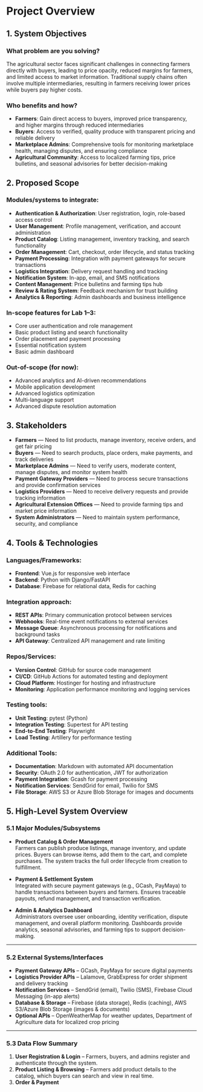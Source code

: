 # Project Overview

## 1. System Objectives

### What problem are you solving?
The agricultural sector faces significant challenges in connecting farmers directly with buyers, leading to price opacity, reduced margins for farmers, and limited access to market information. Traditional supply chains often involve multiple intermediaries, resulting in farmers receiving lower prices while buyers pay higher costs.

### Who benefits and how?
- **Farmers**: Gain direct access to buyers, improved price transparency, and higher margins through reduced intermediaries
- **Buyers**: Access to verified, quality produce with transparent pricing and reliable delivery
- **Marketplace Admins**: Comprehensive tools for monitoring marketplace health, managing disputes, and ensuring compliance
- **Agricultural Community**: Access to localized farming tips, price bulletins, and seasonal advisories for better decision-making

## 2. Proposed Scope

### Modules/systems to integrate:
- **Authentication & Authorization**: User registration, login, role-based access control
- **User Management**: Profile management, verification, and account administration
- **Product Catalog**: Listing management, inventory tracking, and search functionality
- **Order Management**: Cart, checkout, order lifecycle, and status tracking
- **Payment Processing**: Integration with payment gateways for secure transactions
- **Logistics Integration**: Delivery request handling and tracking
- **Notification System**: In-app, email, and SMS notifications
- **Content Management**: Price bulletins and farming tips hub
- **Review & Rating System**: Feedback mechanism for trust building
- **Analytics & Reporting**: Admin dashboards and business intelligence

### In-scope features for Lab 1–3:
- Core user authentication and role management
- Basic product listing and search functionality
- Order placement and payment processing
- Essential notification system
- Basic admin dashboard

### Out-of-scope (for now):
- Advanced analytics and AI-driven recommendations
- Mobile application development
- Advanced logistics optimization
- Multi-language support
- Advanced dispute resolution automation

## 3. Stakeholders

- **Farmers** — Need to list products, manage inventory, receive orders, and get fair pricing
- **Buyers** — Need to search products, place orders, make payments, and track deliveries
- **Marketplace Admins** — Need to verify users, moderate content, manage disputes, and monitor system health
- **Payment Gateway Providers** — Need to process secure transactions and provide confirmation services
- **Logistics Providers** — Need to receive delivery requests and provide tracking information
- **Agricultural Extension Offices** — Need to provide farming tips and market price information
- **System Administrators** — Need to maintain system performance, security, and compliance

## 4. Tools & Technologies

### Languages/Frameworks:
- **Frontend**: Vue.js for responsive web interface
- **Backend**: Python with Django/FastAPI
- **Database**: Firebase for relational data, Redis for caching

### Integration approach:
- **REST APIs**: Primary communication protocol between services
- **Webhooks**: Real-time event notifications to external services
- **Message Queue**: Asynchronous processing for notifications and background tasks
- **API Gateway**: Centralized API management and rate limiting

### Repos/Services:
- **Version Control**: GitHub for source code management
- **CI/CD**: GitHub Actions for automated testing and deployment
- **Cloud Platform**: Hostinger for hosting and infrastructure
- **Monitoring**: Application performance monitoring and logging services

### Testing tools:
- **Unit Testing**: pytest (Python)
- **Integration Testing**: Supertest for API testing
- **End-to-End Testing**: Playwright
- **Load Testing**: Artillery for performance testing

### Additional Tools:
- **Documentation**: Markdown with automated API documentation
- **Security**: OAuth 2.0 for authentication, JWT for authorization
- **Payment Integration**: Gcash for payment processing
- **Notification Services**: SendGrid for email, Twilio for SMS
- **File Storage**: AWS S3 or Azure Blob Storage for images and documents

## 5. High-Level System Overview

### 5.1 Major Modules/Subsystems
- **Product Catalog & Order Management**  
  Farmers can publish produce listings, manage inventory, and update prices. Buyers can browse items, add them to the cart, and complete purchases. The system tracks the full order lifecycle from creation to fulfillment.  

- **Payment & Settlement System**  
  Integrated with secure payment gateways (e.g., GCash, PayMaya) to handle transactions between buyers and farmers. Ensures traceable payouts, refund management, and transaction verification.  

- **Admin & Analytics Dashboard**  
  Administrators oversee user onboarding, identity verification, dispute management, and overall platform monitoring. Dashboards provide analytics, seasonal advisories, and farming tips to support decision-making.  

---

### 5.2 External Systems/Interfaces
- **Payment Gateway APIs** – GCash, PayMaya for secure digital payments  
- **Logistics Provider APIs** – Lalamove, GrabExpress for order shipment and delivery tracking  
- **Notification Services** – SendGrid (email), Twilio (SMS), Firebase Cloud Messaging (in-app alerts)  
- **Database & Storage** – Firebase (data storage), Redis (caching), AWS S3/Azure Blob Storage (images & documents)  
- **Optional APIs** – OpenWeatherMap for weather updates, Department of Agriculture data for localized crop pricing  

---

### 5.3 Data Flow Summary
1. **User Registration & Login** – Farmers, buyers, and admins register and authenticate through the system.  
2. **Product Listing & Browsing** – Farmers add product details to the catalog, which buyers can search and view in real time.  
3. **Order & Payment**
